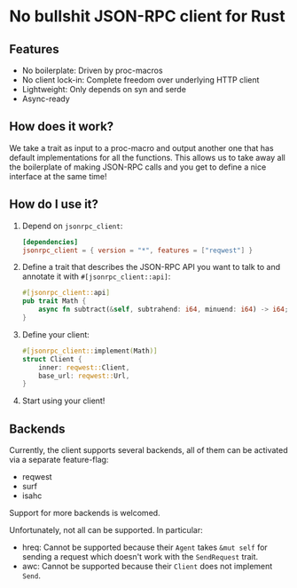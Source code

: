 # No bullshit JSON-RPC client for Rust

## Features

- No boilerplate: Driven by proc-macros
- No client lock-in: Complete freedom over underlying HTTP client
- Lightweight: Only depends on syn and serde
- Async-ready

## How does it work?

We take a trait as input to a proc-macro and output another one that has default implementations for all the functions.
This allows us to take away all the boilerplate of making JSON-RPC calls and you get to define a nice interface at the same time!

## How do I use it?

1. Depend on `jsonrpc_client`:

   ```toml
   [dependencies]
   jsonrpc_client = { version = "*", features = ["reqwest"] }
   ```

2. Define a trait that describes the JSON-RPC API you want to talk to and annotate it with `#[jsonrpc_client::api]`:
   ```rust
   #[jsonrpc_client::api]
   pub trait Math {
       async fn subtract(&self, subtrahend: i64, minuend: i64) -> i64;
   }
   ```

3. Define your client:

   ```rust
   #[jsonrpc_client::implement(Math)]
   struct Client {
       inner: reqwest::Client,
       base_url: reqwest::Url,
   }
   ```

4. Start using your client!

## Backends

Currently, the client supports several backends, all of them can be activated via a separate feature-flag:

- reqwest
- surf
- isahc

Support for more backends is welcomed.

Unfortunately, not all can be supported.
In particular:

- hreq: Cannot be supported because their `Agent` takes `&mut self` for sending a request which doesn't work with the `SendRequest` trait.
- awc: Cannot be supported because their `Client` does not implement `Send`.
